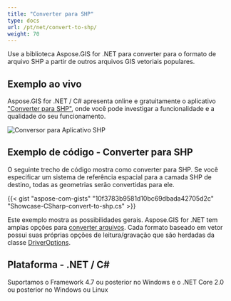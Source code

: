 ```yaml
---
title: "Converter para SHP"
type: docs
url: /pt/net/convert-to-shp/
weight: 70
---
```


Use a biblioteca Aspose.GIS for .NET para converter para o formato de arquivo SHP a partir de outros arquivos GIS vetoriais populares.

## **Exemplo ao vivo**

Aspose.GIS for .NET / C# apresenta online e gratuitamente o aplicativo ["Converter para SHP"](https://products.aspose.app/gis/conversion/convert-to-shp), onde você pode investigar a funcionalidade e a qualidade do seu funcionamento.

![Conversor para Aplicativo SHP](conversion.png)

## **Exemplo de código - Converter para SHP**

O seguinte trecho de código mostra como converter para SHP. Se você especificar um sistema de referência espacial para a camada SHP de destino, todas as geometrias serão convertidas para ele. 

{{< gist "aspose-com-gists" "10f3783b9581d10bc69dbada42705d2c" "Showcase-CSharp-convert-to-shp.cs" >}}

Este exemplo mostra as possibilidades gerais. Aspose.GIS for .NET tem amplas opções para [converter arquivos](https://docs.aspose.com/gis/net/vector-layers/). Cada formato baseado em vetor possui suas próprias opções de leitura/gravação que são herdadas da classe [DriverOptions](https://reference.aspose.com/gis/net/aspose.gis/driveroptions).

## **Plataforma - .NET / C#**

Suportamos o Framework 4.7 ou posterior no Windows e o .NET Core 2.0 ou posterior no Windows ou Linux
